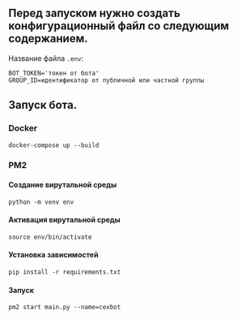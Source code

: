 ## Перед запуском нужно создать конфигурационный файл со следующим содержанием.

Название файла `.env`:

```
BOT_TOKEN='токен от бота'
GROUP_ID=идентификатор от публичной или частной группы
```

## Запуск бота.

### Docker
`docker-compose up --build`

### PM2
#### Создание вирутальной среды
```shell
python -m venv env
```

#### Активация вирутальной среды
```shell
source env/bin/activate
```

#### Установка зависимостей
```shell
pip install -r requirements.txt
```

#### Запуск
```shell
pm2 start main.py --name=cexbot
```